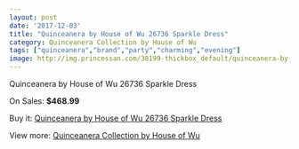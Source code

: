 ```yaml
---
layout: post
date: '2017-12-03'
title: "Quinceanera by House of Wu 26736 Sparkle Dress"
category: Quinceanera Collection by House of Wu
tags: ["quinceanera","brand","party","charming","evening"]
image: http://img.princessan.com/38199-thickbox_default/quinceanera-by-house-of-wu-26736-sparkle-dress.jpg
---
```

Quinceanera by House of Wu 26736 Sparkle Dress

On Sales: **$468.99**
<a href="https://www.princessan.com/en/quinceanera-collection-by-house-of-wu/17689-quinceanera-by-house-of-wu-26736-sparkle-dress.html"><amp-img layout="responsive" width="600" height="600" src="//img.princessan.com/38199-thickbox_default/quinceanera-by-house-of-wu-26736-sparkle-dress.jpg" alt="Quinceanera by House of Wu 26736 Sparkle Dress 0" /></a>

Buy it: [Quinceanera by House of Wu 26736 Sparkle Dress](https://www.princessan.com/en/quinceanera-collection-by-house-of-wu/17689-quinceanera-by-house-of-wu-26736-sparkle-dress.html "Quinceanera by House of Wu 26736 Sparkle Dress")

View more: [Quinceanera Collection by House of Wu](https://www.princessan.com/en/52-quinceanera-collection-by-house-of-wu "Quinceanera Collection by House of Wu")